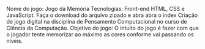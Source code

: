 Nome do jogo: Jogo da Memória
Tecnologias: Front-end HTML, CSS e JavaScript.
Faça o download do arquivo zipado e abra abra o index
Criação de jogo digital na disciplina de Pensamento Computacional no curso de Ciência da Computação. 
Objetivo do jogo: O intuito do jogo é fazer com que o jogador tente memorizar ao máximo as cores conforme vai passando os níveis.
